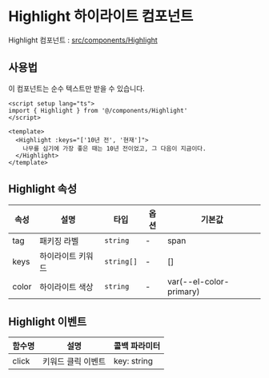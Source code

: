 # Highlight 하이라이트 컴포넌트

Highlight 컴포넌트 : [src/components/Highlight](https://github.com/web2-solution/web2-vue-framework/tree/demo/src/components/Highlight) 

## 사용법

이 컴포넌트는 순수 텍스트만 받을 수 있습니다.

```vue
<script setup lang="ts">
import { Highlight } from '@/components/Highlight'
</script>

<template>
  <Highlight :keys="['10년 전', '현재']">
    나무를 심기에 가장 좋은 때는 10년 전이었고, 그 다음이 지금이다.
  </Highlight>
</template>

```

## Highlight 속성

| 속성 | 설명 | 타입 | 옵션 | 기본값 |
| ---- | ---- | ---- | ---- | ---- |
| tag | 패키징 라벨 | `string` | - | span |
| keys | 하이라이트 키워드 | `string[]` | - | [] |
| color | 하이라이트 색상 | `string` | - | var(--el-color-primary) |

## Highlight 이벤트

| 함수명 | 설명 | 콜백 파라미터 |
| ---- | ---- | ---- |
| click | 키워드 클릭 이벤트 | key: string |
